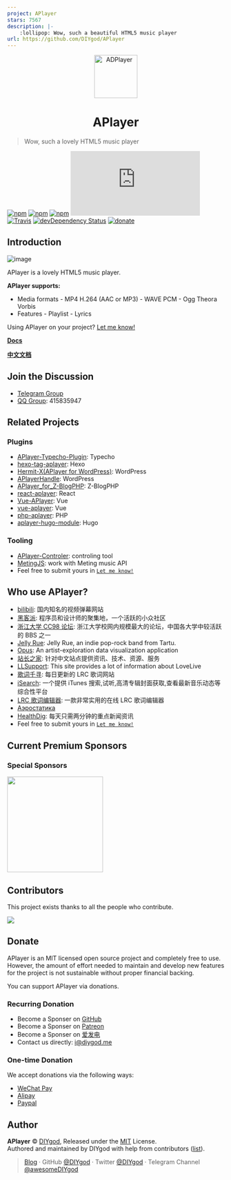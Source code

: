 ```yaml
---
project: APlayer
stars: 7567
description: |-
    :lollipop: Wow, such a beautiful HTML5 music player
url: https://github.com/DIYgod/APlayer
---
```


<p align="center">
<img src="https://i.imgur.com/LnPvZvO.png" alt="ADPlayer" width="100">
</p>
<h1 align="center">APlayer</h1>

> Wow, such a lovely HTML5 music player

[![npm](https://img.shields.io/npm/v/aplayer.svg?style=flat-square)](https://www.npmjs.com/package/aplayer)
[![npm](https://img.shields.io/npm/l/aplayer.svg?style=flat-square)](https://github.com/MoePlayer/APlayer/blob/master/LICENSE)
[![npm](https://img.shields.io/npm/dt/aplayer.svg?style=flat-square)](https://www.npmjs.com/package/aplayer)
[![size](https://badge-size.herokuapp.com/MoePlayer/APlayer/master/dist/APlayer.min.js?compression=gzip&style=flat-square)](https://github.com/MoePlayer/APlayer/tree/master/dist)
[![Travis](https://img.shields.io/travis/MoePlayer/APlayer.svg?style=flat-square)](https://travis-ci.org/MoePlayer/APlayer)
[![devDependency Status](https://img.shields.io/david/dev/MoePlayer/aplayer.svg?style=flat-square)](https://david-dm.org/MoePlayer/APlayer#info=devDependencies)
[![donate](https://img.shields.io/badge/$-donate-ff69b4.svg?style=flat-square)](https://github.com/MoePlayer/APlayer#donate)

## Introduction

![image](https://i.imgur.com/JDrJXCr.png)

APlayer is a lovely HTML5 music player.

**APlayer supports:**

-   Media formats - MP4 H.264 (AAC or MP3) - WAVE PCM - Ogg Theora Vorbis
-   Features - Playlist - Lyrics

Using APlayer on your project? [Let me know!](https://github.com/MoePlayer/APlayer/issues/79)

**[Docs](https://aplayer.js.org)**

**[中文文档](https://aplayer.js.org/#/zh-Hans/)**

## Join the Discussion

-   [Telegram Group](https://t.me/adplayer)
-   [QQ Group](https://shang.qq.com/wpa/qunwpa?idkey=bf22213ae0028a82e5adf3f286dfd4f01e0997dc9f1dcd8e831a0a85e799be17): 415835947

## Related Projects

### Plugins

-   [APlayer-Typecho-Plugin](https://github.com/zgq354/APlayer-Typecho-Plugin): Typecho
-   [hexo-tag-aplayer](https://github.com/grzhan/hexo-tag-aplayer): Hexo
-   [Hermit-X(APlayer for WordPress)](https://github.com/liwanglin12/Hermit-X): WordPress
-   [APlayerHandle](https://github.com/kn007/APlayerHandle): WordPress
-   [APlayer_for_Z-BlogPHP](https://github.com/fghrsh/APlayer_for_Z-BlogPHP): Z-BlogPHP
-   [react-aplayer](https://github.com/sabrinaluo/react-aplayer): React
-   [Vue-APlayer](https://github.com/SevenOutman/vue-aplayer): Vue
-   [vue-aplayer](https://github.com/MoeFE/vue-aplayer): Vue
-   [php-aplayer](https://github.com/Daryl-L/php-aplayer): PHP
-   [aplayer-hugo-module](https://github.com/Runzelee/aplayer-hugo-module): Hugo

### Tooling

-   [APlayer-Controler](https://github.com/Mashiro-Sorata/APlayer-Controler): controling tool
-   [MetingJS](https://github.com/metowolf/MetingJS): work with Meting music API
-   Feel free to submit yours in [`Let me know!`](https://github.com/MoePlayer/APlayer/issues/79)

## Who use APlayer?

-   [bilibili](https://www.bilibili.com/): 国内知名的视频弹幕网站
-   [黑客派](https://hacpai.com/): 程序员和设计师的聚集地，一个活跃的小众社区
-   [浙江大学 CC98 论坛](https://zh.wikipedia.org/wiki/CC98%E8%AE%BA%E5%9D%9B): 浙江大学校网内规模最大的论坛，中国各大学中较活跃的 BBS 之一
-   [Jelly Rue](http://jellyrue.com/): Jelly Rue, an indie pop-rock band from Tartu.
-   [Opus](http://www.opusopus.co/): An artist-exploration data visualization application
-   [站长之家](http://www.chinaz.com/15year/index.html): 针对中文站点提供资讯、技术、资源、服务
-   [LLSupport](https://www.lovelivesupport.com/): This site provides a lot of information about LoveLive
-   [歌词千寻](https://www.lrcgc.com/diy): 每日更新的 LRC 歌词网站
-   [iSearch](http://i.oppsu.cn): 一个提供 iTunes 搜索,试听,高清专辑封面获取,查看最新音乐动态等综合性平台
-   [LRC 歌词编辑器](https://github.com/MoeFE/Lyric): 一款非常实用的在线 LRC 歌词编辑器
-   [Аэростатика](https://aerostatica.ru/)
-   [HealthDig](https://healthdig.co): 每天只需两分钟的重点新闻资讯
-   Feel free to submit yours in [`Let me know!`](https://github.com/MoePlayer/APlayer/issues/79)

## Current Premium Sponsors

### Special Sponsors

<a href="https://www.dogecloud.com/?ref=dplayer" target="_blank">
    <img width="222px" src="https://player.dogecloud.com/img/logo_with_product3.png">
</a>

## Contributors

This project exists thanks to all the people who contribute.

<a href="https://github.com/MoePlayer/APlayer/graphs/contributors"><img src="https://opencollective.com/APlayer/contributors.svg?width=890" /></a>

## Donate

APlayer is an MIT licensed open source project and completely free to use. However, the amount of effort needed to maintain and develop new features for the project is not sustainable without proper financial backing.

You can support APlayer via donations.

### Recurring Donation

-   Become a Sponser on [GitHub](https://github.com/sponsors/DIYgod)
-   Become a Sponser on [Patreon](https://www.patreon.com/DIYgod)
-   Become a Sponser on [爱发电](https://afdian.net/@diygod)
-   Contact us directly: i@diygod.me

### One-time Donation

We accept donations via the following ways:

-   [WeChat Pay](https://diygod.me/images/wx.jpg)
-   [Alipay](https://diygod.me/images/zfb.jpg)
-   [Paypal](https://www.paypal.me/DIYgod)

## Author

**APlayer** © [DIYgod](https://github.com/DIYgod), Released under the [MIT](./LICENSE) License.<br>
Authored and maintained by DIYgod with help from contributors ([list](https://github.com/DIYgod/APlayer/contributors)).

> [Blog](https://diygod.me) · GitHub [@DIYgod](https://github.com/DIYgod) · Twitter [@DIYgod](https://twitter.com/DIYgod) · Telegram Channel [@awesomeDIYgod](https://t.me/awesomeDIYgod)

